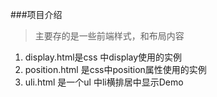 ###项目介绍

>主要存的是一些前端样式，和布局内容

1. display.html是css 中display使用的实例
2. position.html 是css中position属性使用的实例
3. uli.html 是一个ul 中li横排居中显示Demo

